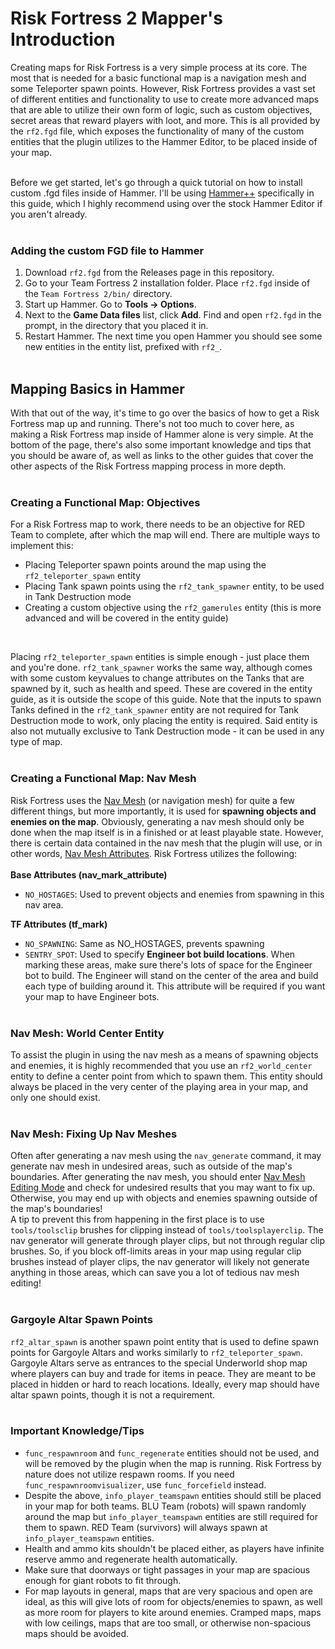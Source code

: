# Risk Fortress 2 Mapper's Introduction

Creating maps for Risk Fortress is a very simple process at its core. The most that is needed for a basic functional map is a navigation mesh 
and some Teleporter spawn points. However, Risk Fortress provides a vast set of different entities and functionality to use to create more advanced maps
that are able to utilize their own form of logic, such as custom objectives, secret areas that reward players with loot, and more. This is all provided
by the `rf2.fgd` file, which exposes the functionality of many of the custom entities that the plugin utilizes to the Hammer Editor, to be placed inside of your map.
<br/><br/> 

Before we get started, let's go through a quick tutorial on how to install custom .fgd files inside of Hammer. I'll be using 
[Hammer++](https://ficool2.github.io/HammerPlusPlus-Website/) specifically in this guide,
which I highly recommend using over the stock Hammer Editor if you aren't already.
<br/><br/>

### Adding the custom FGD file to Hammer
1. Download `rf2.fgd` from the Releases page in this repository.
2. Go to your Team Fortress 2 installation folder. Place `rf2.fgd` inside of the `Team Fortress 2/bin/` directory.
3. Start up Hammer. Go to **Tools -> Options**.
4. Next to the **Game Data files** list, click **Add**. Find and open `rf2.fgd` in the prompt, in the directory that you placed it in.
5. Restart Hammer. The next time you open Hammer you should see some new entities in the entity list, prefixed with `rf2_`.
<br/><br/>

## Mapping Basics in Hammer
With that out of the way, it's time to go over the basics of how to get a Risk Fortress map up and running. There's not too much to cover here, as making a Risk Fortress map inside of Hammer alone is very simple. At the bottom of the page, there's also some important knowledge and tips that you should be aware of, as well as links to the other guides that cover the other aspects of the Risk Fortress mapping process in more depth.
<br/><br/>

### Creating a Functional Map: Objectives
For a Risk Fortress map to work, there needs to be an objective for RED Team to complete, after which the map will end. There are multiple ways to implement this:
- Placing Teleporter spawn points around the map using the `rf2_teleporter_spawn` entity
- Placing Tank spawn points using the `rf2_tank_spawner` entity, to be used in Tank Destruction mode
- Creating a custom objective using the `rf2_gamerules` entity (this is more advanced and will be covered in the entity guide)
<br/>

Placing `rf2_teleporter_spawn` entities is simple enough - just place them and you're done. `rf2_tank_spawner` works the same way, although comes with some custom keyvalues to change attributes on the Tanks that are spawned by it, such as health and speed. These are covered in the entity guide, as it is outside the scope of this guide. Note that the inputs to spawn Tanks defined in the `rf2_tank_spawner` entity are not required for Tank Destruction mode to work, only placing the entity is required. Said entity is also not mutually exclusive to Tank Destruction mode - it can be used in any type of map.
<br/><br/>

### Creating a Functional Map: Nav Mesh
Risk Fortress uses the [Nav Mesh](https://developer.valvesoftware.com/wiki/Nav_Mesh) (or navigation mesh) for quite a few different things, but more importantly, it is used for **spawning objects and enemies on the map**. Obviously, generating a nav mesh should only be done when the map itself is in a finished or at least playable state. However, there is certain data contained in the nav mesh that the plugin will use, or in other words, [Nav Mesh Attributes](https://developer.valvesoftware.com/wiki/Nav_Mesh_Editing#Area_Attributes). Risk Fortress utilizes the following:
<br/><br/>
**Base Attributes (nav_mark_attribute)**<br/>
- `NO_HOSTAGES`: Used to prevent objects and enemies from spawning in this nav area.

**TF Attributes (tf_mark)**
- `NO_SPAWNING`: Same as NO_HOSTAGES, prevents spawning
- `SENTRY_SPOT`: Used to specify **Engineer bot build locations**. When marking these areas, make sure there's lots of space for the Engineer bot to build. The Engineer will stand on the center of the area and build each type of building around it. This attribute will be required if you want your map to have Engineer bots.
<br/><br/>

### Nav Mesh: World Center Entity
To assist the plugin in using the nav mesh as a means of spawning objects and enemies, it is highly recommended that you use an `rf2_world_center` entity to define a center point from which to spawn them. This entity should always be placed in the very center of the playing area in your map, and only one should exist.
<br/><br/>

### Nav Mesh: Fixing Up Nav Meshes
Often after generating a nav mesh using the `nav_generate` command, it may generate nav mesh in undesired areas, such as outside of the map's boundaries. After generating the nav mesh, you should enter [Nav Mesh Editing Mode](https://developer.valvesoftware.com/wiki/Nav_Mesh_Editing) and check for undesired results that you may want to fix up. Otherwise, you may end up with objects and enemies spawning outside of the map's boundaries!<br/>
A tip to prevent this from happening in the first place is to use `tools/toolsclip` brushes for clipping instead of `tools/toolsplayerclip`. The nav generator will generate through player clips, but not through regular clip brushes. So, if you block off-limits areas in your map using regular clip brushes instead of player clips, the nav generator will likely not generate anything in those areas, which can save you a lot of tedious nav mesh editing!
<br/><br/>

### Gargoyle Altar Spawn Points
`rf2_altar_spawn` is another spawn point entity that is used to define spawn points for Gargoyle Altars and works similarly to `rf2_teleporter_spawn`. Gargoyle Altars serve as entrances to the special Underworld shop map where players can buy and trade for items in peace. They are meant to be placed in hidden or hard to reach locations. Ideally, every map should have altar spawn points, though it is not a requirement.
<br/><br/>

### Important Knowledge/Tips
- `func_respawnroom` and `func_regenerate` entities should not be used, and will be removed by the plugin when the map is running. Risk Fortress by nature does not utilize respawn rooms. If you need `func_respawnroomvisualizer`, use `func_forcefield` instead.
- Despite the above, `info_player_teamspawn` entities should still be placed in your map for both teams. BLU Team (robots) will spawn randomly around the map but `info_player_teamspawn` entities are still required for them to spawn. RED Team (survivors) will always spawn at `info_player_teamspawn` entities.
- Health and ammo kits shouldn't be placed either, as players have infinite reserve ammo and regenerate health automatically.
- Make sure that doorways or tight passages in your map are spacious enough for giant robots to fit through.
- For map layouts in general, maps that are very spacious and open are ideal, as this will give lots of room for objects/enemies to spawn, as well as more room for players to kite around enemies. Cramped maps, maps with low ceilings, maps that are too small, or otherwise non-spacious maps should be avoided.
